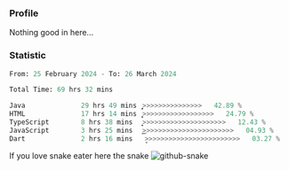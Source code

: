 ### Profile 

Nothing good in here...

### Statistic
<!--START_SECTION:waka-->

```python
From: 25 February 2024 - To: 26 March 2024

Total Time: 69 hrs 32 mins

Java              29 hrs 49 mins  ͎͎͎͎͎͎͎͎͎͎>>>>>>>>>>>>>>>   42.89 %
HTML              17 hrs 14 mins  ͎͎͎͎͎͎͕>>>>>>>>>>>>>>>>>>   24.79 %
TypeScript        8 hrs 38 mins   ͎͎͎͙>>>>>>>>>>>>>>>>>>>>>   12.43 %
JavaScript        3 hrs 25 mins   ͎͜>>>>>>>>>>>>>>>>>>>>>>>   04.93 %
Dart              2 hrs 16 mins   ̞>>>>>>>>>>>>>>>>>>>>>>>>   03.27 %
```

<!--END_SECTION:waka-->

If you love snake eater here the snake 
<picture>
  <source media="(prefers-color-scheme: dark)" srcset="https://github.com/pradana4648/pradana4648/blob/c0566a83ca6ea5f2e46bab00e717c4c82b4b5c4c/github-contribution-grid-snake-dark.svg" />
  <source media="(prefers-color-scheme: light)" srcset="https://github.com/pradana4648/pradana4648/blob/c0566a83ca6ea5f2e46bab00e717c4c82b4b5c4c/github-contribution-grid-snake.svg" />
  <img alt="github-snake" src="https://github.com/pradana4648/pradana4648/blob/c0566a83ca6ea5f2e46bab00e717c4c82b4b5c4c/github-contribution-grid-snake.svg" />
</picture>
